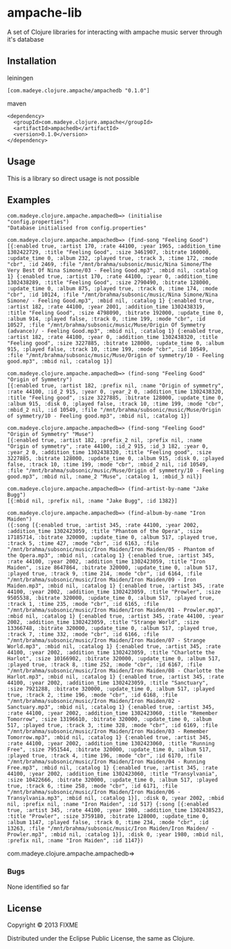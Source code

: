 ampache-lib
===========

A set of Clojure libraries for interacting with ampache music server through it's database

## Installation

leiningen

    [com.madeye.clojure.ampache/ampachedb "0.1.0"]

maven

    <dependency>
      <groupId>com.madeye.clojure.ampache</groupId>
      <artifactId>ampachedb</artifactId>
      <version>0.1.0</version>
    </dependency>

## Usage

This is a library so direct usage is not possible

## Examples

    com.madeye.clojure.ampache.ampachedb=> (initialise "config.properties")
    "Database initialised from config.properties"

    com.madeye.clojure.ampache.ampachedb=> (find-song "Feeling Good")
    [{:enabled true, :artist 170, :rate 44100, :year 1965, :addition_time 1302422729, :title "Feeling Good", :size 3461907, :bitrate 160000, :update_time 0, :album 232, :played true, :track 3, :time 172, :mode "cbr", :id 2469, :file "/mnt/brahma/subsonic/music/Nina Simone/The Very Best Of Nina Simone/03 - Feeling Good.mp3", :mbid nil, :catalog 1} {:enabled true, :artist 170, :rate 44100, :year 0, :addition_time 1302438289, :title "Feeling Good", :size 2790490, :bitrate 128000, :update_time 0, :album 875, :played true, :track 0, :time 174, :mode "cbr", :id 10124, :file "/mnt/brahma/subsonic/music/Nina Simone/Nina Simone/ - Feeling Good.mp3", :mbid nil, :catalog 1} {:enabled true, :artist 182, :rate 44100, :year 2001, :addition_time 1302438319, :title "Feeling Good", :size 4798090, :bitrate 192000, :update_time 0, :album 914, :played false, :track 0, :time 199, :mode "cbr", :id 10527, :file "/mnt/brahma/subsonic/music/Muse/Origin Of Symmetry (advance)/ - Feeling Good.mp3", :mbid nil, :catalog 1} {:enabled true, :artist 182, :rate 44100, :year 0, :addition_time 1302438320, :title "Feeling good", :size 3227885, :bitrate 128000, :update_time 0, :album 915, :played false, :track 10, :time 199, :mode "cbr", :id 10549, :file "/mnt/brahma/subsonic/music/Muse/Origin of symmetry/10 - Feeling good.mp3", :mbid nil, :catalog 1}]

    com.madeye.clojure.ampache.ampachedb=> (find-song "Feeling Good" "Origin of Symmetry")
    [{:enabled true, :artist 182, :prefix nil, :name "Origin of symmetry", :rate 44100, :id_2 915, :year 0, :year_2 0, :addition_time 1302438320, :title "Feeling good", :size 3227885, :bitrate 128000, :update_time 0, :album 915, :disk 0, :played false, :track 10, :time 199, :mode "cbr", :mbid_2 nil, :id 10549, :file "/mnt/brahma/subsonic/music/Muse/Origin of symmetry/10 - Feeling good.mp3", :mbid nil, :catalog 1}]

    com.madeye.clojure.ampache.ampachedb=> (find-song "Feeling Good" "Origin of Symmetry" "Muse")
    [{:enabled true, :artist 182, :prefix_2 nil, :prefix nil, :name "Origin of symmetry", :rate 44100, :id_2 915, :id_3 182, :year 0, :year_2 0, :addition_time 1302438320, :title "Feeling good", :size 3227885, :bitrate 128000, :update_time 0, :album 915, :disk 0, :played false, :track 10, :time 199, :mode "cbr", :mbid_2 nil, :id 10549, :file "/mnt/brahma/subsonic/music/Muse/Origin of symmetry/10 - Feeling good.mp3", :mbid nil, :name_2 "Muse", :catalog 1, :mbid_3 nil}]

    com.madeye.clojure.ampache.ampachedb=> (find-artist-by-name "Jake Bugg")
    [{:mbid nil, :prefix nil, :name "Jake Bugg", :id 1382}]

    com.madeye.clojure.ampache.ampachedb=> (find-album-by-name "Iron Maiden")
    ({:song [{:enabled true, :artist 345, :rate 44100, :year 2002, :addition_time 1302423059, :title "Phantom of the Opera", :size 17185714, :bitrate 320000, :update_time 0, :album 517, :played true, :track 5, :time 427, :mode "cbr", :id 6163, :file "/mnt/brahma/subsonic/music/Iron Maiden/Iron Maiden/05 - Phantom of the Opera.mp3", :mbid nil, :catalog 1} {:enabled true, :artist 345, :rate 44100, :year 2002, :addition_time 1302423059, :title "Iron Maiden", :size 8647864, :bitrate 320000, :update_time 0, :album 517, :played true, :track 9, :time 214, :mode "cbr", :id 6164, :file "/mnt/brahma/subsonic/music/Iron Maiden/Iron Maiden/09 - Iron Maiden.mp3", :mbid nil, :catalog 1} {:enabled true, :artist 345, :rate 44100, :year 2002, :addition_time 1302423059, :title "Prowler", :size 9505538, :bitrate 320000, :update_time 0, :album 517, :played true, :track 1, :time 235, :mode "cbr", :id 6165, :file "/mnt/brahma/subsonic/music/Iron Maiden/Iron Maiden/01 - Prowler.mp3", :mbid nil, :catalog 1} {:enabled true, :artist 345, :rate 44100, :year 2002, :addition_time 1302423059, :title "Strange World", :size 13366748, :bitrate 320000, :update_time 0, :album 517, :played true, :track 7, :time 332, :mode "cbr", :id 6166, :file "/mnt/brahma/subsonic/music/Iron Maiden/Iron Maiden/07 - Strange World.mp3", :mbid nil, :catalog 1} {:enabled true, :artist 345, :rate 44100, :year 2002, :addition_time 1302423059, :title "Charlotte the Harlot", :size 10166902, :bitrate 320000, :update_time 0, :album 517, :played true, :track 8, :time 252, :mode "cbr", :id 6167, :file "/mnt/brahma/subsonic/music/Iron Maiden/Iron Maiden/08 - Charlotte the Harlot.mp3", :mbid nil, :catalog 1} {:enabled true, :artist 345, :rate 44100, :year 2002, :addition_time 1302423059, :title "Sanctuary", :size 7921288, :bitrate 320000, :update_time 0, :album 517, :played true, :track 2, :time 196, :mode "cbr", :id 6168, :file "/mnt/brahma/subsonic/music/Iron Maiden/Iron Maiden/02 - Sanctuary.mp3", :mbid nil, :catalog 1} {:enabled true, :artist 345, :rate 44100, :year 2002, :addition_time 1302423060, :title "Remember Tomorrow", :size 13196610, :bitrate 320000, :update_time 0, :album 517, :played true, :track 3, :time 328, :mode "cbr", :id 6169, :file "/mnt/brahma/subsonic/music/Iron Maiden/Iron Maiden/03 - Remember Tomorrow.mp3", :mbid nil, :catalog 1} {:enabled true, :artist 345, :rate 44100, :year 2002, :addition_time 1302423060, :title "Running Free", :size 7951544, :bitrate 320000, :update_time 0, :album 517, :played true, :track 4, :time 196, :mode "cbr", :id 6170, :file "/mnt/brahma/subsonic/music/Iron Maiden/Iron Maiden/04 - Running Free.mp3", :mbid nil, :catalog 1} {:enabled true, :artist 345, :rate 44100, :year 2002, :addition_time 1302423060, :title "Transylvania", :size 10422666, :bitrate 320000, :update_time 0, :album 517, :played true, :track 6, :time 258, :mode "cbr", :id 6171, :file "/mnt/brahma/subsonic/music/Iron Maiden/Iron Maiden/06 - Transylvania.mp3", :mbid nil, :catalog 1}], :disk 0, :year 2002, :mbid nil, :prefix nil, :name "Iron Maiden", :id 517} {:song [{:enabled true, :artist 345, :rate 44100, :year 1980, :addition_time 1302438523, :title "Prowler", :size 3759180, :bitrate 128000, :update_time 0, :album 1147, :played false, :track 0, :time 234, :mode "cbr", :id 13263, :file "/mnt/brahma/subsonic/music/Iron Maiden/Iron Maiden/ - Prowler.mp3", :mbid nil, :catalog 1}], :disk 0, :year 1980, :mbid nil, :prefix nil, :name "Iron Maiden", :id 1147})
com.madeye.clojure.ampache.ampachedb=> 


### Bugs

None identified so far

## License

Copyright © 2013 FIXME

Distributed under the Eclipse Public License, the same as Clojure.
